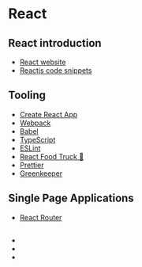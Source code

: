 # React

## React introduction

- [React website](https://reactjs.org/)
- [Reactjs code snippets](https://marketplace.visualstudio.com/items?itemName=xabikos.ReactSnippets)

## Tooling

- [Create React App](https://facebook.github.io/create-react-app/)
- [Webpack](https://webpack.js.org/)
- [Babel](https://babeljs.io/)
- [TypeScript](http://www.typescriptlang.org/)
- [ESLint](https://eslint.org/)
- [React Food Truck 🍔](https://marketplace.visualstudio.com/items?itemName=burkeholland.react-food-truck)
- [Prettier](https://prettier.io/)
- [Greenkeeper](https://greenkeeper.io/)

## Single Page Applications

- [React Router](https://reacttraining.com/react-router/)

##

- []()
- []()
- []()

